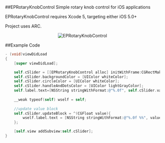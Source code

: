 ##EPRotaryKnobControl
Simple rotary knob control for iOS applications

EPRotaryKnobControl requires Xcode 5, targeting either iOS 5.0+

Project uses ARC.

<p align="center" >
  <img src="https://raw.github.com/somedev/EPRotaryKnobControl/master/assets/screen.png" alt="EPRotaryKnobControl" title="EPRotaryKnobControl">
</p>

##Example Code

```objective-c
- (void)viewDidLoad
{
    [super viewDidLoad];

    self.cSlider = [[EPRotaryKnobControl alloc] initWithFrame:CGRectMake(60, 100, 200, 200)];
    self.cSlider.backgroundColor = [UIColor whiteColor];
    self.cSlider.circleColor = [UIColor whiteColor];
    self.cSlider.handleAndDotsColor = [UIColor lightGrayColor];
    self.label.text=[NSString stringWithFormat:@"%.0f", self.cSlider.value * 100.0f];
    
    __weak typeof(self) wself = self;
    
    //update value block
    self.cSlider.updateBlock = ^(CGFloat value){
        wself.label.text = [NSString stringWithFormat:@"%.0f %%", value * 100.0f];
    };

    [self.view addSubview:self.cSlider];
}
```
